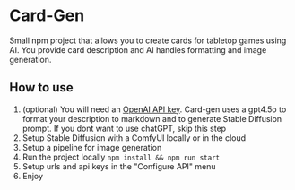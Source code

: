 # Card-Gen
Small npm project that allows you to create cards for tabletop games using AI.
You provide card description and AI handles formatting and image generation.

## How to use
1) (optional) You will need an [OpenAI API key](https://platform.openai.com/docs/api-reference/introduction). Card-gen uses a gpt4.5o to format your description to markdown and to generate Stable Diffusion prompt. If you dont want to use chatGPT, skip this step
2) Setup Stable Diffusion with a ComfyUI locally or in the cloud
3) Setup a pipeline for image generation
4) Run the project locally `npm install && npm run start`
5) Setup urls and api keys in the "Configure API" menu
6) Enjoy
